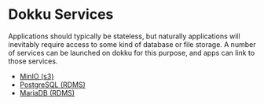 # Dokku Services

Applications should typically be stateless, but naturally applications will inevitably require access to some kind of database or file storage. A number of services can be launched on dokku for this purpose, and apps can link to those services.

- [MinIO (s3)](./41-minio.md)
- [PostgreSQL (RDMS)](./42-postgres.md)
- [MariaDB (RDMS)](./43-mariadb.md)
